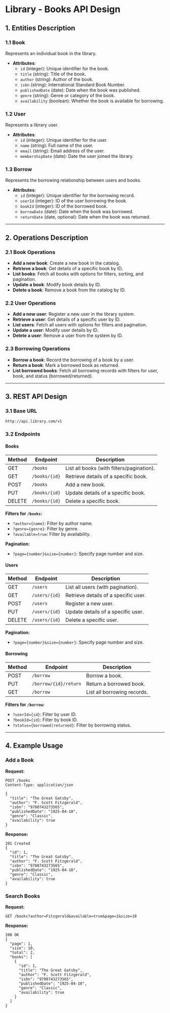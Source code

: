 # Library - Books API Design

## **1. Entities Description**

### **1.1 Book**
Represents an individual book in the library.
- **Attributes**:
  - `id` (integer): Unique identifier for the book.
  - `title` (string): Title of the book.
  - `author` (string): Author of the book.
  - `isbn` (string): International Standard Book Number.
  - `publishedDate` (date): Date when the book was published.
  - `genre` (string): Genre or category of the book.
  - `availability` (boolean): Whether the book is available for borrowing.

### **1.2 User**
Represents a library user.
- **Attributes**:
  - `id` (integer): Unique identifier for the user.
  - `name` (string): Full name of the user.
  - `email` (string): Email address of the user.
  - `membershipDate` (date): Date the user joined the library.

### **1.3 Borrow**
Represents the borrowing relationship between users and books.
- **Attributes**:
  - `id` (integer): Unique identifier for the borrowing record.
  - `userId` (integer): ID of the user borrowing the book.
  - `bookId` (integer): ID of the borrowed book.
  - `borrowDate` (date): Date when the book was borrowed.
  - `returnDate` (date, optional): Date when the book was returned.

---

## **2. Operations Description**

### **2.1 Book Operations**
- **Add a new book**: Create a new book in the catalog.
- **Retrieve a book**: Get details of a specific book by ID.
- **List books**: Fetch all books with options for filters, sorting, and pagination.
- **Update a book**: Modify book details by ID.
- **Delete a book**: Remove a book from the catalog by ID.

### **2.2 User Operations**
- **Add a new user**: Register a new user in the library system.
- **Retrieve a user**: Get details of a specific user by ID.
- **List users**: Fetch all users with options for filters and pagination.
- **Update a user**: Modify user details by ID.
- **Delete a user**: Remove a user from the system by ID.

### **2.3 Borrowing Operations**
- **Borrow a book**: Record the borrowing of a book by a user.
- **Return a book**: Mark a borrowed book as returned.
- **List borrowed books**: Fetch all borrowing records with filters for user, book, and status (borrowed/returned).

---

## **3. REST API Design**

### **3.1 Base URL**
```
http://api.library.com/v1
```

### **3.2 Endpoints**

#### **Books**
| Method | Endpoint             | Description                          |
|--------|----------------------|--------------------------------------|
| GET    | `/books`             | List all books (with filters/pagination). |
| GET    | `/books/{id}`        | Retrieve details of a specific book. |
| POST   | `/books`             | Add a new book.                     |
| PUT    | `/books/{id}`        | Update details of a specific book.  |
| DELETE | `/books/{id}`        | Delete a specific book.             |

**Filters for `/books`:**
- `?author={name}`: Filter by author name.
- `?genre={genre}`: Filter by genre.
- `?available=true`: Filter by availability.

**Pagination:**
- `?page={number}&size={number}`: Specify page number and size.

#### **Users**
| Method | Endpoint             | Description                          |
|--------|----------------------|--------------------------------------|
| GET    | `/users`             | List all users (with pagination).   |
| GET    | `/users/{id}`        | Retrieve details of a specific user.|
| POST   | `/users`             | Register a new user.                |
| PUT    | `/users/{id}`        | Update details of a specific user.  |
| DELETE | `/users/{id}`        | Delete a specific user.             |

**Pagination:**
- `?page={number}&size={number}`: Specify page number and size.

#### **Borrowing**
| Method | Endpoint                  | Description                          |
|--------|---------------------------|--------------------------------------|
| POST   | `/borrow`                 | Borrow a book.                      |
| PUT    | `/borrow/{id}/return`     | Return a borrowed book.             |
| GET    | `/borrow`                 | List all borrowing records.         |

**Filters for `/borrow`:**
- `?userId={id}`: Filter by user ID.
- `?bookId={id}`: Filter by book ID.
- `?status={borrowed|returned}`: Filter by borrowing status.

---

## **4. Example Usage**

### **Add a Book**
**Request:**
```http
POST /books
Content-Type: application/json

{
  "title": "The Great Gatsby",
  "author": "F. Scott Fitzgerald",
  "isbn": "9780743273565",
  "publishedDate": "1925-04-10",
  "genre": "Classic",
  "availability": true
}
```

**Response:**
```http
201 Created
{
  "id": 1,
  "title": "The Great Gatsby",
  "author": "F. Scott Fitzgerald",
  "isbn": "9780743273565",
  "publishedDate": "1925-04-10",
  "genre": "Classic",
  "availability": true
}
```

### **Search Books**
**Request:**
```http
GET /books?author=Fitzgerald&available=true&page=1&size=10
```

**Response:**
```http
200 OK
{
  "page": 1,
  "size": 10,
  "total": 2,
  "books": [
    {
      "id": 1,
      "title": "The Great Gatsby",
      "author": "F. Scott Fitzgerald",
      "isbn": "9780743273565",
      "publishedDate": "1925-04-10",
      "genre": "Classic",
      "availability": true
    }
  ]
}
```
